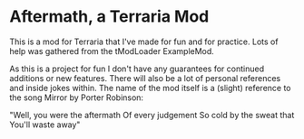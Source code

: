# Aftermath, a Terraria Mod

This is a mod for Terraria that I've made for fun and for practice. Lots of help was gathered from the tModLoader ExampleMod. 

As this is a project for fun I don't have any guarantees for continued additions or new features. There will also be a lot of personal references and inside jokes within.
The name of the mod itself is a (slight) reference to the song Mirror by Porter Robinson: 

"Well, you were the aftermath
Of every judgement
So cold by the sweat that
You'll waste away"
